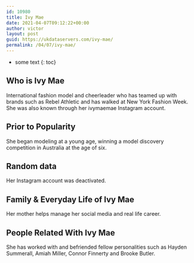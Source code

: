 ```yaml
---
id: 10980
title: Ivy Mae
date: 2021-04-07T09:12:22+00:00
author: victor
layout: post
guid: https://ukdataservers.com/ivy-mae/
permalink: /04/07/ivy-mae/
---
```


* some text
{: toc}


## Who is Ivy Mae



International fashion model and cheerleader who has teamed up with brands such as Rebel Athletic and has walked at New York Fashion Week. She was also known through her ivymaemae Instagram account.

                
                
                
## Prior to Popularity



She began modeling at a young age, winning a model discovery competition in Australia at the age of six. 

                
                
                
## Random data



Her Instagram account was deactivated. 

                
                
                
## Family & Everyday Life of Ivy Mae



Her mother helps manage her social media and real life career. 

                
                
                
## People Related With Ivy Mae



She has worked with and befriended fellow personalities such as Hayden Summerall, Amiah Miller, Connor Finnerty and Brooke Butler. 

                
              
            
          
          
          